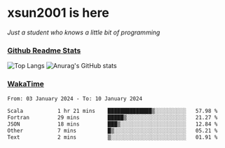 # xsun2001 is here

*Just a student who knows a little bit of programming*

### [Github Readme Stats](https://github.com/anuraghazra/github-readme-stats)

![Top Langs](https://github-readme-stats.vercel.app/api/top-langs/?username=xsun2001&layout=compact&theme=radical) ![Anurag's GitHub stats](https://github-readme-stats.vercel.app/api?username=xsun2001&show_icons=true&theme=radical)

### [WakaTime](https://wakatime.com)

<!--START_SECTION:waka-->

```txt
From: 03 January 2024 - To: 10 January 2024

Scala           1 hr 21 mins    ██████████████▒░░░░░░░░░░   57.98 %
Fortran         29 mins         █████▒░░░░░░░░░░░░░░░░░░░   21.27 %
JSON            18 mins         ███▒░░░░░░░░░░░░░░░░░░░░░   12.84 %
Other           7 mins          █▒░░░░░░░░░░░░░░░░░░░░░░░   05.21 %
Text            2 mins          ▒░░░░░░░░░░░░░░░░░░░░░░░░   01.91 %
```

<!--END_SECTION:waka-->
